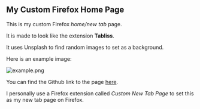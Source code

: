 ## My Custom Firefox Home Page

This is my custom Firefox *home/new tab* page. 

It is made to look like the extension **Tabliss**.

It uses Unsplash to find random images to set as a background. 



Here is an example image:

![example.png](/home/micha/Documents/projects/Programming/websites/firefox%20home/images/example.png)



You can find the Github link to the page [here](https://michahere.github.io/Home-Page/).

I personally use a Firefox extension called *Custom New Tab Page* to set this as my new tab page on Firefox. 


